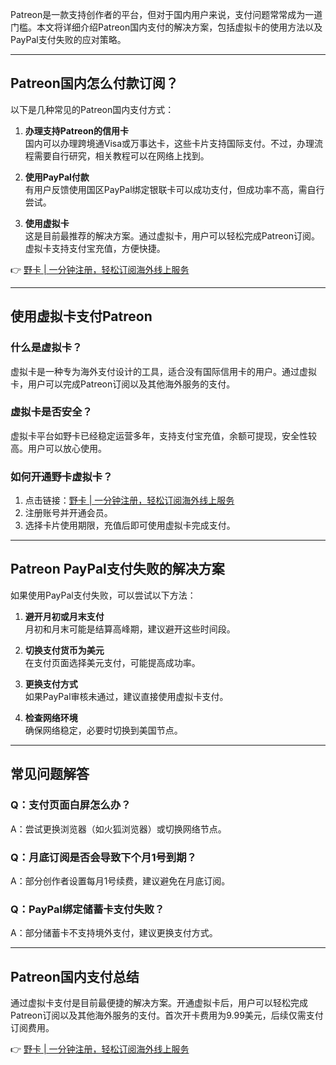 Patreon是一款支持创作者的平台，但对于国内用户来说，支付问题常常成为一道门槛。本文将详细介绍Patreon国内支付的解决方案，包括虚拟卡的使用方法以及PayPal支付失败的应对策略。

---

## Patreon国内怎么付款订阅？

以下是几种常见的Patreon国内支付方式：

1. **办理支持Patreon的信用卡**  
   国内可以办理跨境通Visa或万事达卡，这些卡片支持国际支付。不过，办理流程需要自行研究，相关教程可以在网络上找到。

2. **使用PayPal付款**  
   有用户反馈使用国区PayPal绑定银联卡可以成功支付，但成功率不高，需自行尝试。

3. **使用虚拟卡**  
   这是目前最推荐的解决方案。通过虚拟卡，用户可以轻松完成Patreon订阅。虚拟卡支持支付宝充值，方便快捷。

👉 [野卡 | 一分钟注册，轻松订阅海外线上服务](https://bit.ly/bewildcard)

---

## 使用虚拟卡支付Patreon

### 什么是虚拟卡？

虚拟卡是一种专为海外支付设计的工具，适合没有国际信用卡的用户。通过虚拟卡，用户可以完成Patreon订阅以及其他海外服务的支付。

### 虚拟卡是否安全？

虚拟卡平台如野卡已经稳定运营多年，支持支付宝充值，余额可提现，安全性较高。用户可以放心使用。

### 如何开通野卡虚拟卡？

1. 点击链接：[野卡 | 一分钟注册，轻松订阅海外线上服务](https://bit.ly/bewildcard)  
2. 注册账号并开通会员。  
3. 选择卡片使用期限，充值后即可使用虚拟卡完成支付。

---

## Patreon PayPal支付失败的解决方案

如果使用PayPal支付失败，可以尝试以下方法：

1. **避开月初或月末支付**  
   月初和月末可能是结算高峰期，建议避开这些时间段。

2. **切换支付货币为美元**  
   在支付页面选择美元支付，可能提高成功率。

3. **更换支付方式**  
   如果PayPal审核未通过，建议直接使用虚拟卡支付。

4. **检查网络环境**  
   确保网络稳定，必要时切换到美国节点。

---

## 常见问题解答

### Q：支付页面白屏怎么办？  
A：尝试更换浏览器（如火狐浏览器）或切换网络节点。

### Q：月底订阅是否会导致下个月1号到期？  
A：部分创作者设置每月1号续费，建议避免在月底订阅。

### Q：PayPal绑定储蓄卡支付失败？  
A：部分储蓄卡不支持境外支付，建议更换支付方式。

---

## Patreon国内支付总结

通过虚拟卡支付是目前最便捷的解决方案。开通虚拟卡后，用户可以轻松完成Patreon订阅以及其他海外服务的支付。首次开卡费用为9.99美元，后续仅需支付订阅费用。

👉 [野卡 | 一分钟注册，轻松订阅海外线上服务](https://bit.ly/bewildcard)